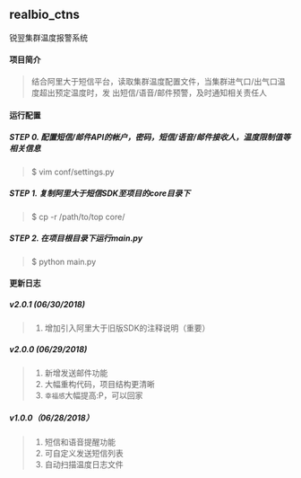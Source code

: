 ## realbio_ctns
锐翌集群温度报警系统


#### 项目简介
>结合阿里大于短信平台，读取集群温度配置文件，当集群进气口/出气口温度超出预定温度时，发
>出短信/语音/邮件预警，及时通知相关责任人


#### 运行配置
##### STEP 0. 配置短信/邮件API的帐户，密码，短信/语音/邮件接收人，温度限制值等相关信息
>$ vim conf/settings.py

##### STEP 1. 复制阿里大于短信SDK至项目的core目录下
>$ cp -r /path/to/top core/

##### STEP 2. 在项目根目录下运行main.py
>$ python main.py


#### 更新日志
##### v2.0.1 (06/30/2018)
>1. 增加引入阿里大于旧版SDK的注释说明（重要）   

##### v2.0.0 (06/29/2018)
>1. 新增发送邮件功能   
>2. 大幅重构代码，项目结构更清晰   
>3. `幸福感`大幅提高:P，可以回家

##### v1.0.0（06/28/2018）
>1. 短信和语音提醒功能  
>2. 可自定义发送短信列表  
>3. 自动扫描温度日志文件  

